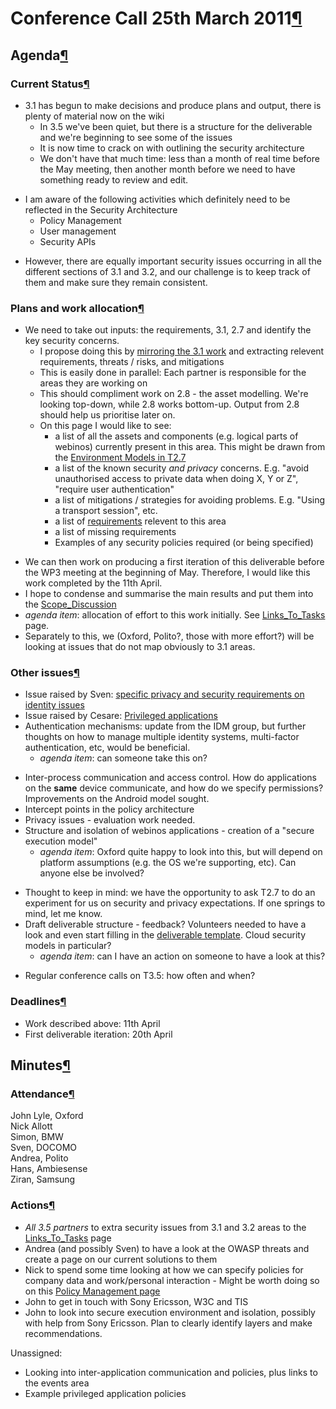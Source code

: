 Conference Call 25th March 2011[¶](#Conference-Call-25th-March-2011)
====================================================================

Agenda[¶](#Agenda)
------------------

### Current Status[¶](#Current-Status)

-   3.1 has begun to make decisions and produce plans and output, there
    is plenty of material now on the wiki
    -   In 3.5 we've been quiet, but there is a structure for the
        deliverable and we're beginning to see some of the issues
    -   It is now time to crack on with outlining the security
        architecture
    -   We don't have that much time: less than a month of real time
        before the May meeting, then another month before we need to
        have something ready to review and edit.

<!-- -->

-   I am aware of the following activities which definitely need to be
    reflected in the Security Architecture
    -   Policy Management
    -   User management
    -   Security APIs

<!-- -->

-   However, there are equally important security issues occurring in
    all the different sections of 3.1 and 3.2, and our challenge is to
    keep track of them and make sure they remain consistent.

### Plans and work allocation[¶](#Plans-and-work-allocation)

-   We need to take out inputs: the requirements, 3.1, 2.7 and identify
    the key security concerns.
    -   I propose doing this by [mirroring the 3.1
        work](mirroring%20the%203.1%20work.html) and extracting relevent
        requirements, threats / risks, and mitigations
    -   This is easily done in parallel: Each partner is responsible for
        the areas they are working on
    -   This should compliment work on 2.8 - the asset modelling. We're
        looking top-down, while 2.8 works bottom-up. Output from 2.8
        should help us prioritise later on.
    -   On this page I would like to see:
        -   a list of all the assets and components (e.g. logical parts
            of webinos) currently present in this area. This might be
            drawn from the [Environment Models in
            T2.7](/wp2-7/wiki/COU_Environments)
        -   a list of the known security *and privacy* concerns. E.g.
            "avoid unauthorised access to private data when doing X, Y
            or Z", "require user authentication"
        -   a list of mitigations / strategies for avoiding problems.
            E.g. "Using a transport session", etc.
        -   a list of
            [requirements](/wp2-2/wiki)
            relevent to this area
        -   a list of missing requirements
        -   Examples of any security policies required (or being
            specified)

<!-- -->

-   We can then work on producing a first iteration of this deliverable
    before the WP3 meeting at the beginning of May. Therefore, I would
    like this work completed by the 11th April.
-   I hope to condense and summarise the main results and put them into
    the [Scope\_Discussion](.html)
-   *agenda item*: allocation of effort to this work initially. See
    [Links\_To\_Tasks](.html) page.
-   Separately to this, we (Oxford, Polito?, those with more effort?)
    will be looking at issues that do not map obviously to 3.1 areas.

### Other issues[¶](#Other-issues)

-   Issue raised by Sven: [specific privacy and security requirements on
    identity
    issues](http://dev.webinos.org/redmine/boards/7/topics/13?r=16#message-16)
-   Issue raised by Cesare: [Privileged
    applications](http://dev.webinos.org/redmine/boards/7/topics/13?r=19#message-19)
-   Authentication mechanisms: update from the IDM group, but further
    thoughts on how to manage multiple identity systems, multi-factor
    authentication, etc, would be beneficial.
    -   *agenda item*: can someone take this on?

<!-- -->

-   Inter-process communication and access control. How do applications
    on the **same** device communicate, and how do we specify
    permissions? Improvements on the Android model sought.
-   Intercept points in the policy architecture
-   Privacy issues - evaluation work needed.
-   Structure and isolation of webinos applications - creation of a
    "secure execution model"
    -   *agenda item*: Oxford quite happy to look into this, but will
        depend on platform assumptions (e.g. the OS we're supporting,
        etc). Can anyone else be involved?

<!-- -->

-   Thought to keep in mind: we have the opportunity to ask T2.7 to do
    an experiment for us on security and privacy expectations. If one
    springs to mind, let me know.
-   Draft deliverable structure - feedback? Volunteers needed to have a
    look and even start filling in the [deliverable
    template](deliverable%20template.html). Cloud security models in
    particular?
    -   *agenda item*: can I have an action on someone to have a look at
        this?

<!-- -->

-   Regular conference calls on T3.5: how often and when?

### Deadlines[¶](#Deadlines)

-   Work described above: 11th April
-   First deliverable iteration: 20th April

Minutes[¶](#Minutes)
--------------------

### Attendance[¶](#Attendance)

John Lyle, Oxford\
Nick Allott\
Simon, BMW\
Sven, DOCOMO\
Andrea, Polito\
Hans, Ambiesense\
Ziran, Samsung

### Actions[¶](#Actions)

-   *All 3.5 partners* to extra security issues from 3.1 and 3.2 areas
    to the [Links\_To\_Tasks](.html) page
-   Andrea (and possibly Sven) to have a look at the OWASP threats and
    create a page on our current solutions to them
-   Nick to spend some time looking at how we can specify policies for
    company data and work/personal interaction - Might be worth doing so
    on this [Policy Management
    page](/wp3-1/wiki/Policy_Elements)
-   John to get in touch with Sony Ericsson, W3C and TIS
-   John to look into secure execution environment and isolation,
    possibly with help from Sony Ericsson. Plan to clearly identify
    layers and make recommendations.

Unassigned:

-   Looking into inter-application communication and policies, plus
    links to the events area
-   Example privileged application policies

